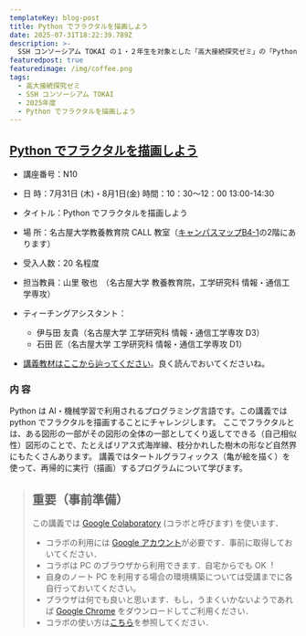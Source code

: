 ```yaml
---
templateKey: blog-post
title: Python でフラクタルを描画しよう
date: 2025-07-31T18:22:39.789Z
description: >-
  SSH コンソーシアム TOKAI の１・２年生を対象とした「高大接続探究ゼミ」の「Python でフラクタルを描画しよう」の事前教材です．受講される方は必ず目を通しておいてください．
featuredpost: true
featuredimage: /img/coffee.png
tags:
  - 高大接続探究ゼミ
  - SSH コンソーシアム TOKAI
  - 2025年度
  - Python でフラクタルを描画しよう
---
```


## [Python でフラクタルを描画しよう](/research/OER/wwl/)

- 講座番号：N10
- 日 時：7月31日 (木)・8月1日(金)  時間：10：30～12：00 13:00-14:30
- タイトル：Python でフラクタルを描画しよう
- 場 所：名古屋大学教養教育院 CALL 教室（[キャンパスマップB4-1](https://www.nagoya-u.ac.jp/extra/map/index.html)の2階にあります）
- 受入人数：20 名程度
- 担当教員：山里 敬也　（名古屋大学 教養教育院，工学研究科 情報・通信工学専攻）
- ティーチングアシスタント：
  - 伊与田 友貴（名古屋大学 工学研究科 情報・通信工学専攻 D3）
  - 石田 匠（名古屋大学 工学研究科 情報・通信工学専攻 D1）

- [講義教材はここから辿ってください](/research/OER/wwl/)。良く読んでおいてくださいね。

### 内 容

Python は AI・機械学習で利用されるプログラミング言語です。この講義ではpython でフラクタルを描画することにチャレンジします。
ここでフラクタルとは、ある図形の一部がその図形の全体の一部としてくり返してできる（自己相似性）図形のことで、たとえばリアス式海岸線、枝分かれした樹木の形など自然界にもたくさんあります。
講義ではタートルグラフィックス（亀が絵を描く）を使って、再帰的に実行（描画）するプログラムについて学びます。


> ## 重要（事前準備）　
>
> この講義では [Google Colaboratory](https://colab.research.google.com/) (コラボと呼びます) を使います．
>
> - コラボの利⽤には [Google アカウント](https://support.google.com/accounts/answer/27441?hl=ja)が必要です．事前に取得しておいてください．
> - コラボは PC のブラウザから利⽤できます．⾃宅からでも OK︕
> - 自身のノート PC を利用する場合の環境構築については受講までに各自行っておいてください。
> - ブラウザは何でも良いと思います．もし，うまくいかないようであれば [Google Chrome](https://www.google.co.jp/chrome/) をダウンロードしてご利⽤ください．
> - コラボの使い方は[こちら](https://sites.google.com/a.ipsj.or.jp/mooc/list/How2)を参照してください．